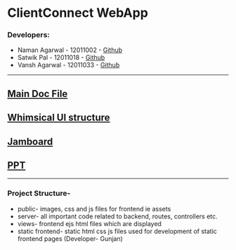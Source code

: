 # ClientConnect WebApp

### Developers:

- Naman Agarwal - 12011002 - [Github](https://github.com/NamanAgarwal214)
- Satwik Pal - 12011018 - [Github](https://github.com/Satwik-pal-git)
- Vansh Agarwal - 12011033 - [Github](https://github.com/vanshagarwal18)

<hr/>

## [Main Doc File](https://docs.google.com/document/d/1yXOSfBNzaXp3HZuw852CfIY1i0SxuzujjwHUv3dSrEI/edit)

## [Whimsical UI structure](https://whimsical.com/dashboard-T2mD7gr7upD41YkyP6ajfK)

## [Jamboard](https://jamboard.google.com/d/1tFnB9DBgBL9LCr4PE5kdEYbp8BOh8XFJlj8HwfWsZco/viewer?f=0)

## [PPT](https://www.canva.com/design/DAE6KOO3px0/NGfdRt6tD7AOArhcVNNYKg/view?utm_content=DAE6KOO3px0&utm_campaign=designshare&utm_medium=link&utm_source=sharebutton)

<hr/>

### Project Structure-

- public- images, css and js files for frontend ie assets
- server- all important code related to backend, routes, controllers etc.
- views- frontend ejs html files which are displayed
- static frontend- static html css js files used for development of static frontend pages (Developer- Gunjan)
